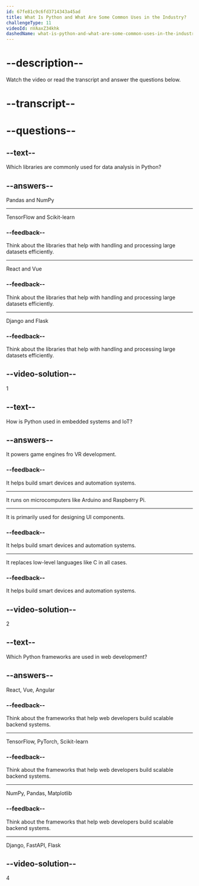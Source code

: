 ```yaml
---
id: 67fe81c9c6fd3714343a45ad
title: What Is Python and What Are Some Common Uses in the Industry?
challengeType: 11
videoId: nVAaxZ34khk
dashedName: what-is-python-and-what-are-some-common-uses-in-the-industry
---
```


# --description--

Watch the video or read the transcript and answer the questions below.

# --transcript--

# --questions--

## --text--

Which libraries are commonly used for data analysis in Python?

## --answers--

Pandas and NumPy

---

TensorFlow and Scikit-learn

### --feedback--

Think about the libraries that help with handling and processing large datasets efficiently.

---

React and Vue

### --feedback--

Think about the libraries that help with handling and processing large datasets efficiently.

---

Django and Flask

### --feedback--

Think about the libraries that help with handling and processing large datasets efficiently.

## --video-solution--

1

## --text--

How is Python used in embedded systems and IoT?

## --answers--

It powers game engines fro VR development.

### --feedback--

It helps build smart devices and automation systems.

---

It runs on microcomputers like Arduino and Raspberry Pi.

---

It is primarily used for designing UI components.

### --feedback--

It helps build smart devices and automation systems.

---

It replaces low-level languages like C in all cases.

### --feedback--

It helps build smart devices and automation systems.

## --video-solution--

2

## --text--

Which Python frameworks are used in web development?

## --answers--

React, Vue, Angular

### --feedback--

Think about the frameworks that help web developers build scalable backend systems.

---

TensorFlow, PyTorch, Scikit-learn

### --feedback--

Think about the frameworks that help web developers build scalable backend systems.

---

NumPy, Pandas, Matplotlib

### --feedback--

Think about the frameworks that help web developers build scalable backend systems.

---

Django, FastAPI, Flask

## --video-solution--

4
